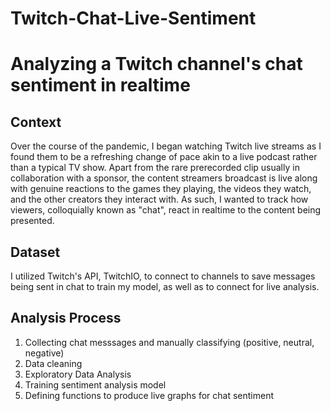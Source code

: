 # Twitch-Chat-Live-Sentiment
Analyzing a Twitch channel's chat sentiment in realtime 
======
## Context
Over the course of the pandemic, I began watching Twitch live streams as I found them to be a refreshing change of pace akin to a live podcast rather than a typical TV show. Apart from the rare prerecorded clip usually in collaboration with a sponsor, the content streamers broadcast is live along with genuine reactions to the games they playing, the videos they watch, and the other creators they interact with. As such, I wanted to track how viewers, colloquially known as "chat", react in realtime to the content being presented. 

## Dataset
I utilized Twitch's API, TwitchIO, to connect to channels to save messages being sent in chat to train my model, as well as to connect for live analysis. 

## Analysis Process
1. Collecting chat messsages and manually classifying (positive, neutral, negative)
2. Data cleaning
3. Exploratory Data Analysis
4. Training sentiment analysis model 
5. Defining functions to produce live graphs for chat sentiment 
